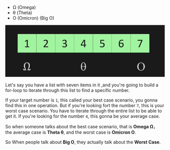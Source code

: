- Ω (Omega)
- θ (Theta)
- O (Omicron) (Big O)



![image-20231019152517298](assets/image-20231019152517298.png)

 Let's say you have a list with seven items in it ,and you're going to build a for-loop to iterate through this list to find a specific number.

If your target number is `1`, this called your best case scenario, you gonna find this in one operation.  But if you're looking fort the number `7`, this is your worst case scenario. You have to iterate through the entire list  to be able to get it. If you're looking for the number `4`, this gonna be your average case.

So when someone talks about the best case scenario, that is **Omega Ω**， the average  case is **Theta θ**, and the worst case is **Omicron O**.

So When people talk about **Big O**, they actually talk about the **Worst Case**.
